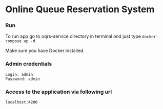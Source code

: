 # Online Queue Reservation System

### Run

To run app go to oqrs-service directory in terminal and just type ```docker-compose up -d```

Make sure you have Docker installed.

### Admin credentials 

```
Login: admin
Password: admin
```

### Access to the application via following url

```
localhost:4200
```
